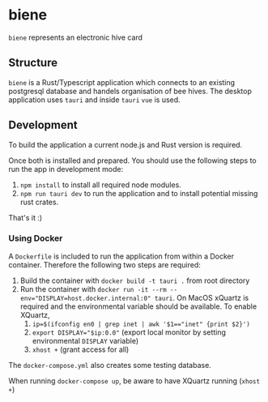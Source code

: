 # biene

`biene` represents an electronic hive card

## Structure

`biene` is a Rust/Typescript application which connects to an existing postgresql database and handels organisation of bee hives. The desktop application uses `tauri` and inside `tauri` `vue` is used.

## Development

To build the application a current node.js and Rust version is required.

Once both is installed and prepared. You should use the following steps to run the app in development mode:

1. `npm install` to install all required node modules.
2. `npm run tauri dev` to run the application and to install potential missing rust crates.

That's it :)

### Using Docker

A `Dockerfile` is included to run the application from within a Docker container. Therefore the following two steps are required:

1. Build the container with `docker build -t tauri .` from root directory
2. Run the container with `docker run -it --rm --env="DISPLAY=host.docker.internal:0" tauri`. On MacOS xQuartz is required and the environmental variable should be available. To enable XQuartz,
    1. `ip=$(ifconfig en0 | grep inet | awk '$1=="inet" {print $2}')`
    2. `export DISPLAY="$ip:0.0"` (export local monitor by setting environmental `DISPLAY` variable)
    3. `xhost +` (grant access for all)

The `docker-compose.yml` also creates some testing database.

When running `docker-compose up`, be aware to have XQuartz running (`xhost +`)
